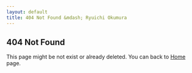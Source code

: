 ```yaml
---
layout: default
title: 404 Not Found &mdash; Ryuichi Okumura
---
```

404 Not Found
-------------

This page might be not exist or already deleted. You can back to [Home](/) page.
